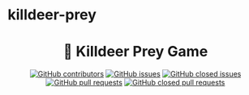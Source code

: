 # killdeer-prey
# <div align="center">🦅 Killdeer Prey Game</div>

<div align="center">
  
<a href="https://github.com/timdrevitch/killdeer-prey/graphs/contributors">![GitHub contributors](https://img.shields.io/github/contributors/timdrevitch/killdeer-prey)</a>
<a href="https://github.com/timdrevitch/killdeer-prey/issues">![GitHub issues](https://img.shields.io/github/issues-raw/timdrevitch/killdeer-prey)</a>
<a href="https://github.com/timdrevitch/killdeer-prey/issues?q=is%3Aissue+is%3Aclosed">![GitHub closed issues](https://img.shields.io/github/issues-closed-raw/timdrevitch/killdeer-prey)</a>
<a href="https://github.com/timdrevitch/killdeer-prey/pulls">![GitHub pull requests](https://img.shields.io/github/issues-pr-raw/timdrevitch/killdeer-prey)</a>
<a href="https://github.com/timdrevitch/killdeer-prey/pulls?q=is%3Apr+is%3Aclosed">![GitHub closed pull requests](https://img.shields.io/github/issues-pr-closed-raw/timdrevitch/killdeer-prey)</a>
  
</div>
